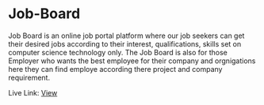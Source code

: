 # Job-Board
Job Board is an online job portal platform where our job seekers can get their desired jobs according to their interest, qualifications, skills set on computer science technology only. The Job Board is also for those Employer who wants the best employee for their company and orgnigations here they can find employe according there project and company requirement.

Live Link: <a href="https://hostashish.github.io/Job-Board/">View</a>
